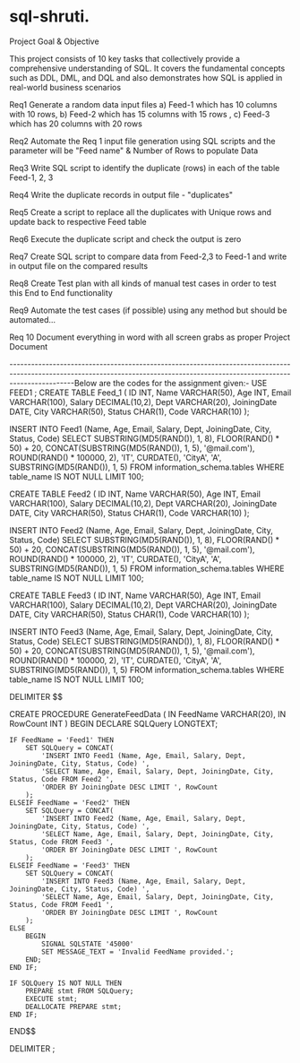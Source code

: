 # sql-shruti.
Project Goal & Objective

This project consists of 10 key tasks that collectively provide a comprehensive understanding of SQL. It covers the fundamental concepts such as DDL, DML, and DQL and also demonstrates how SQL is applied in real-world business scenarios

Req1
Generate a random data input files a) Feed-1 which has 10 columns with 10 rows, b) Feed-2 which has 15 columns with 15 rows , c) Feed-3 which has 20 columns with 20 rows

Req2 Automate the Req 1 input file generation using SQL scripts and the parameter will be "Feed name" & Number of Rows to populate Data

Req3 Write SQL script to identify the duplicate (rows) in each of the table Feed-1, 2, 3

Req4 Write the duplicate records in output file - "duplicates"

Req5 Create a script to replace all the duplicates with Unique rows and update back to respective Feed table

Req6 Execute the duplicate script and check the output is zero

Req7 Create SQL script to compare data from Feed-2,3 to Feed-1 and write in output file on the compared results

Req8 Create Test plan with all kinds of manual test cases in order to test this End to End functionality

Req9 Automate the test cases (if possible) using any method but should be automated…

Req 10 Document everything in word with all screen grabs as proper Project Document

------------------------------------------------------------------------------------------------------------------------------------------------------------------------------Below are the codes for the assignment given:-
USE FEED1 ;
CREATE TABLE Feed_1 (
    ID INT,
    Name VARCHAR(50),
    Age INT,
    Email VARCHAR(100),
    Salary DECIMAL(10,2),
    Dept VARCHAR(20),
    JoiningDate DATE,
    City VARCHAR(50),
    Status CHAR(1),
    Code VARCHAR(10)
);



INSERT INTO Feed1 (Name, Age, Email, Salary, Dept, JoiningDate, City, Status, Code)
SELECT 
    SUBSTRING(MD5(RAND()), 1, 8), 
    FLOOR(RAND() * 50) + 20,
    CONCAT(SUBSTRING(MD5(RAND()), 1, 5), '@mail.com'),
    ROUND(RAND() * 100000, 2),
    'IT',
    CURDATE(),
    'CityA',
    'A',
    SUBSTRING(MD5(RAND()), 1, 5)
FROM information_schema.tables
WHERE table_name IS NOT NULL
LIMIT 100;

CREATE TABLE Feed2 (
    ID INT,
    Name VARCHAR(50),
    Age INT,
    Email VARCHAR(100),
    Salary DECIMAL(10,2),
    Dept VARCHAR(20),
    JoiningDate DATE,
    City VARCHAR(50),
    Status CHAR(1),
    Code VARCHAR(10)
);


INSERT INTO Feed2 (Name, Age, Email, Salary, Dept, JoiningDate, City, Status, Code)
SELECT 
    SUBSTRING(MD5(RAND()), 1, 8), 
    FLOOR(RAND() * 50) + 20,
    CONCAT(SUBSTRING(MD5(RAND()), 1, 5), '@mail.com'),
    ROUND(RAND() * 100000, 2),
    'IT',
    CURDATE(),
    'CityA',
    'A',
    SUBSTRING(MD5(RAND()), 1, 5)
FROM information_schema.tables
WHERE table_name IS NOT NULL
LIMIT 100;

CREATE TABLE Feed3 (
    ID INT,
    Name VARCHAR(50),
    Age INT,
    Email VARCHAR(100),
    Salary DECIMAL(10,2),
    Dept VARCHAR(20),
    JoiningDate DATE,
    City VARCHAR(50),
    Status CHAR(1),
    Code VARCHAR(10)
);



INSERT INTO Feed3 (Name, Age, Email, Salary, Dept, JoiningDate, City, Status, Code)
SELECT 
    SUBSTRING(MD5(RAND()), 1, 8), 
    FLOOR(RAND() * 50) + 20,
    CONCAT(SUBSTRING(MD5(RAND()), 1, 5), '@mail.com'),
    ROUND(RAND() * 100000, 2),
    'IT',
    CURDATE(),
    'CityA',
    'A',
    SUBSTRING(MD5(RAND()), 1, 5)
FROM information_schema.tables
WHERE table_name IS NOT NULL
LIMIT 100;


DELIMITER $$

CREATE PROCEDURE GenerateFeedData (
    IN FeedName VARCHAR(20),
    IN RowCount INT
)
BEGIN
    DECLARE SQLQuery LONGTEXT;

    IF FeedName = 'Feed1' THEN
        SET SQLQuery = CONCAT(
            'INSERT INTO Feed1 (Name, Age, Email, Salary, Dept, JoiningDate, City, Status, Code) ',
            'SELECT Name, Age, Email, Salary, Dept, JoiningDate, City, Status, Code FROM Feed2 ',
            'ORDER BY JoiningDate DESC LIMIT ', RowCount
        );
    ELSEIF FeedName = 'Feed2' THEN
        SET SQLQuery = CONCAT(
            'INSERT INTO Feed2 (Name, Age, Email, Salary, Dept, JoiningDate, City, Status, Code) ',
            'SELECT Name, Age, Email, Salary, Dept, JoiningDate, City, Status, Code FROM Feed3 ',
            'ORDER BY JoiningDate DESC LIMIT ', RowCount
        );
    ELSEIF FeedName = 'Feed3' THEN
        SET SQLQuery = CONCAT(
            'INSERT INTO Feed3 (Name, Age, Email, Salary, Dept, JoiningDate, City, Status, Code) ',
            'SELECT Name, Age, Email, Salary, Dept, JoiningDate, City, Status, Code FROM Feed1 ',
            'ORDER BY JoiningDate DESC LIMIT ', RowCount
        );
    ELSE
        BEGIN
            SIGNAL SQLSTATE '45000'
            SET MESSAGE_TEXT = 'Invalid FeedName provided.';
        END;
    END IF;

    IF SQLQuery IS NOT NULL THEN
        PREPARE stmt FROM SQLQuery;
        EXECUTE stmt;
        DEALLOCATE PREPARE stmt;
    END IF;
END$$

DELIMITER ;



 




